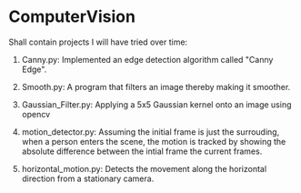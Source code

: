 # ComputerVision
Shall contain projects I will have tried over time:

1. Canny.py: Implemented an edge detection algorithm called "Canny Edge". 

2. Smooth.py: A program that filters an image thereby making it smoother.

3. Gaussian_Filter.py:  Applying a 5x5 Gaussian kernel onto an image using opencv

4. motion_detector.py: Assuming the initial frame is just the surrouding, when a person enters the scene, the motion is tracked by showing the absolute difference between the intial frame the current frames.

5. horizontal_motion.py: Detects the movement along the horizontal direction from a stationary camera.

